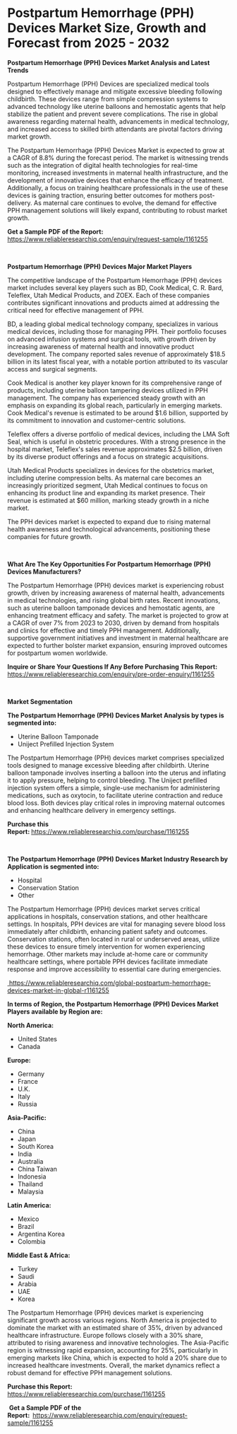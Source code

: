 <p><h1>Postpartum Hemorrhage (PPH) Devices Market Size, Growth and Forecast from 2025 - 2032</h1></p><p><strong>Postpartum Hemorrhage (PPH) Devices Market Analysis and Latest Trends</strong></p>
<p><p>Postpartum Hemorrhage (PPH) Devices are specialized medical tools designed to effectively manage and mitigate excessive bleeding following childbirth. These devices range from simple compression systems to advanced technology like uterine balloons and hemostatic agents that help stabilize the patient and prevent severe complications. The rise in global awareness regarding maternal health, advancements in medical technology, and increased access to skilled birth attendants are pivotal factors driving market growth.</p><p>The Postpartum Hemorrhage (PPH) Devices Market is expected to grow at a CAGR of 8.8% during the forecast period. The market is witnessing trends such as the integration of digital health technologies for real-time monitoring, increased investments in maternal health infrastructure, and the development of innovative devices that enhance the efficacy of treatment. Additionally, a focus on training healthcare professionals in the use of these devices is gaining traction, ensuring better outcomes for mothers post-delivery. As maternal care continues to evolve, the demand for effective PPH management solutions will likely expand, contributing to robust market growth.</p></p>
<p><strong>Get a Sample PDF of the Report:&nbsp;</strong> <a href="https://www.reliableresearchiq.com/enquiry/request-sample/1161255?utm_campaign=1102&utm_medium=2&utm_source=Github&utm_content=ia&utm_term=14042025&utm_id=postpartum-hemorrhage-pph-devices">https://www.reliableresearchiq.com/enquiry/request-sample/1161255</a></p>
<p>&nbsp;</p>
<p><strong>Postpartum Hemorrhage (PPH) Devices Major Market Players</strong></p>
<p><p>The competitive landscape of the Postpartum Hemorrhage (PPH) devices market includes several key players such as BD, Cook Medical, C. R. Bard, Teleflex, Utah Medical Products, and ZOEX. Each of these companies contributes significant innovations and products aimed at addressing the critical need for effective management of PPH.</p><p>BD, a leading global medical technology company, specializes in various medical devices, including those for managing PPH. Their portfolio focuses on advanced infusion systems and surgical tools, with growth driven by increasing awareness of maternal health and innovative product development. The company reported sales revenue of approximately $18.5 billion in its latest fiscal year, with a notable portion attributed to its vascular access and surgical segments.</p><p>Cook Medical is another key player known for its comprehensive range of products, including uterine balloon tampering devices utilized in PPH management. The company has experienced steady growth with an emphasis on expanding its global reach, particularly in emerging markets. Cook Medical's revenue is estimated to be around $1.6 billion, supported by its commitment to innovation and customer-centric solutions.</p><p>Teleflex offers a diverse portfolio of medical devices, including the LMA Soft Seal, which is useful in obstetric procedures. With a strong presence in the hospital market, Teleflex's sales revenue approximates $2.5 billion, driven by its diverse product offerings and a focus on strategic acquisitions.</p><p>Utah Medical Products specializes in devices for the obstetrics market, including uterine compression belts. As maternal care becomes an increasingly prioritized segment, Utah Medical continues to focus on enhancing its product line and expanding its market presence. Their revenue is estimated at $60 million, marking steady growth in a niche market.</p><p>The PPH devices market is expected to expand due to rising maternal health awareness and technological advancements, positioning these companies for future growth.</p></p>
<p>&nbsp;</p>
<p><strong>What Are The Key Opportunities For Postpartum Hemorrhage (PPH) Devices Manufacturers?</strong></p>
<p><p>The Postpartum Hemorrhage (PPH) devices market is experiencing robust growth, driven by increasing awareness of maternal health, advancements in medical technologies, and rising global birth rates. Recent innovations, such as uterine balloon tamponade devices and hemostatic agents, are enhancing treatment efficacy and safety. The market is projected to grow at a CAGR of over 7% from 2023 to 2030, driven by demand from hospitals and clinics for effective and timely PPH management. Additionally, supportive government initiatives and investment in maternal healthcare are expected to further bolster market expansion, ensuring improved outcomes for postpartum women worldwide.</p></p>
<p><strong>Inquire or Share Your Questions If Any Before Purchasing This Report:</strong> <a href="https://www.reliableresearchiq.com/enquiry/pre-order-enquiry/1161255?utm_campaign=1102&utm_medium=2&utm_source=Github&utm_content=ia&utm_term=14042025&utm_id=postpartum-hemorrhage-pph-devices">https://www.reliableresearchiq.com/enquiry/pre-order-enquiry/1161255</a></p>
<p>&nbsp;</p>
<p><strong>Market Segmentation</strong></p>
<p><strong>The Postpartum Hemorrhage (PPH) Devices Market Analysis by types is segmented into:</strong></p>
<p><ul><li>Uterine Balloon Tamponade</li><li>Uniject Prefilled Injection System</li></ul></p>
<p><p>The Postpartum Hemorrhage (PPH) devices market comprises specialized tools designed to manage excessive bleeding after childbirth. Uterine balloon tamponade involves inserting a balloon into the uterus and inflating it to apply pressure, helping to control bleeding. The Uniject prefilled injection system offers a simple, single-use mechanism for administering medications, such as oxytocin, to facilitate uterine contraction and reduce blood loss. Both devices play critical roles in improving maternal outcomes and enhancing healthcare delivery in emergency settings.</p></p>
<p><strong>Purchase this Report:&nbsp;</strong><a href="https://www.reliableresearchiq.com/purchase/1161255?utm_campaign=1102&utm_medium=2&utm_source=Github&utm_content=ia&utm_term=14042025&utm_id=postpartum-hemorrhage-pph-devices">https://www.reliableresearchiq.com/purchase/1161255</a></p>
<p>&nbsp;</p>
<p><strong>The Postpartum Hemorrhage (PPH) Devices Market Industry Research by Application is segmented into:</strong></p>
<p><ul><li>Hospital</li><li>Conservation Station</li><li>Other</li></ul></p>
<p><p>The Postpartum Hemorrhage (PPH) devices market serves critical applications in hospitals, conservation stations, and other healthcare settings. In hospitals, PPH devices are vital for managing severe blood loss immediately after childbirth, enhancing patient safety and outcomes. Conservation stations, often located in rural or underserved areas, utilize these devices to ensure timely intervention for women experiencing hemorrhage. Other markets may include at-home care or community healthcare settings, where portable PPH devices facilitate immediate response and improve accessibility to essential care during emergencies.</p></p>
<p><a href="https://www.reliableresearchiq.com/global-postpartum-hemorrhage-devices-market-in-global-r1161255?utm_campaign=1102&utm_medium=2&utm_source=Github&utm_content=ia&utm_term=14042025&utm_id=postpartum-hemorrhage-pph-devices">&nbsp;https://www.reliableresearchiq.com/global-postpartum-hemorrhage-devices-market-in-global-r1161255</a></p>
<p><strong>In terms of Region, the Postpartum Hemorrhage (PPH) Devices Market Players available by Region are:</strong></p>
<p>
    <p> <strong> North America: </strong>
        <ul>
            <li>United States</li>
            <li>Canada</li>
        </ul>
        </p> 
    <p> <strong> Europe: </strong>
        <ul>
            <li>Germany</li>
            <li>France</li>
            <li>U.K.</li>
            <li>Italy</li>
            <li>Russia</li>
        </ul>
        </p> 
    <p> <strong> Asia-Pacific: </strong>
        <ul>
            <li>China</li>
            <li>Japan</li>
            <li>South Korea</li>
            <li>India</li>
            <li>Australia</li>
            <li>China Taiwan</li>
            <li>Indonesia</li>
            <li>Thailand</li>
            <li>Malaysia</li>
        </ul>
        </p> 
    <p> <strong> Latin America: </strong>
        <ul>
            <li>Mexico</li>
            <li>Brazil</li>
            <li>Argentina Korea</li>
            <li>Colombia</li>
        </ul>
        </p> 
    <p> <strong> Middle East & Africa: </strong>
        <ul>
            <li>Turkey</li>
            <li>Saudi</li>
            <li>Arabia</li>
            <li>UAE</li>
            <li>Korea</li>
        </ul>
    </p>
    </p>
<p><p>The Postpartum Hemorrhage (PPH) devices market is experiencing significant growth across various regions. North America is projected to dominate the market with an estimated share of 35%, driven by advanced healthcare infrastructure. Europe follows closely with a 30% share, attributed to rising awareness and innovative technologies. The Asia-Pacific region is witnessing rapid expansion, accounting for 25%, particularly in emerging markets like China, which is expected to hold a 20% share due to increased healthcare investments. Overall, the market dynamics reflect a robust demand for effective PPH management solutions.</p></p>
<p><strong>Purchase this Report: </strong><a href="https://www.reliableresearchiq.com/purchase/1161255?utm_campaign=1102&utm_medium=2&utm_source=Github&utm_content=ia&utm_term=14042025&utm_id=postpartum-hemorrhage-pph-devices">https://www.reliableresearchiq.com/purchase/1161255</a></p>
<p>&nbsp;<strong>Get a Sample PDF of the Report:&nbsp;&nbsp;</strong><a href="https://www.reliableresearchiq.com/enquiry/request-sample/1161255?utm_campaign=1102&utm_medium=2&utm_source=Github&utm_content=ia&utm_term=14042025&utm_id=postpartum-hemorrhage-pph-devices">https://www.reliableresearchiq.com/enquiry/request-sample/1161255</a></p>
<p><strong></strong></p>
<p><p></p><p></p><p></p></p>